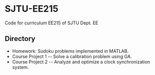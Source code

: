 # SJTU-EE215
Code for curriculum EE215 of SJTU Dept. EE  

## Directory  
* Homework: Sudoku problems implemented in MATLAB.  
* Course Project 1 -- Solve a calibration problem using GA.  
* Course Project 2 -- Analyze and optimize a clock synchronization system.  
